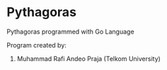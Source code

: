 # Pythagoras
Pythagoras programmed with Go Language

Program created by:
1. Muhammad Rafi Andeo Praja (Telkom University)
